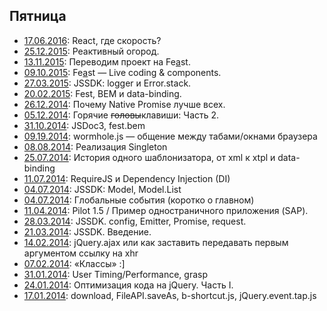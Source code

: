 ## Пятница

 * [17.06.2016](http://rubaxa.github.io/friday/2016-06-17.html): React, где скорость?
 * [25.12.2015](http://rubaxa.github.io/friday/2015-12-25.html): Реактивный огород.
 * [13.11.2015](http://rubaxa.github.io/friday/2015-11-13.html): Переводим проект на Fe<u>a</u>st.
 * [09.10.2015](http://rubaxa.github.io/friday/2015-10-09.html): Fe<u>a</u>st — Live coding & components.
 * [27.03.2015](http://rubaxa.github.io/friday/2015-03-27.html): JSSDK: logger и Error.stack.
 * [20.02.2015](http://rubaxa.github.io/friday/2015-02-20.html): Fest, BEM и data-binding.
 * [26.12.2014](http://rubaxa.github.io/friday/2014-12-26.html): Почему Native Promise лучше всех.
 * [05.12.2014](http://rubaxa.github.io/friday/2014-12-05.html): Горячие <s>головы</s>клавиши: Часть 2.
 * [31.10.2014](http://rubaxa.github.io/friday/2014-10-31.html): JSDoc3, fest.bem
 * [09.19.2014](http://rubaxa.github.io/friday/2014-09-19.html): wormhole.js — общение между табами/окнами браузера
 * [08.08.2014](http://rubaxa.github.io/friday/2014-08-08.html): Реализация Singleton
 * [25.07.2014](http://rubaxa.github.io/friday/2014-07-25.html): История одного шаблонизатора, от xml к xtpl и data-binding
 * [11.07.2014](http://rubaxa.github.io/friday/2014-07-11.html): RequireJS и Dependency Injection (DI)
 * [04.07.2014](http://rubaxa.github.io/friday/2014-07-04-jssdk.html): JSSDK: Model, Model.List
 * [04.07.2014](http://rubaxa.github.io/friday/2014-07-04.html): Глобальные события (коротко о главном)
 * [11.04.2014](http://rubaxa.github.io/friday/2014-04-11.html): Pilot 1.5 / Пример одностраничного приложения (SAP).
 * [28.03.2014](http://rubaxa.github.io/friday/2014-03-28.html): JSSDK. config, Emitter, Promise, request.
 * [21.03.2014](http://rubaxa.github.io/friday/2014-03-21.html): JSSDK. Введение.
 * [14.02.2014](http://rubaxa.github.io/friday/2014-02-14.html): jQuery.ajax или как заставить передавать первым аргументом ссылку на xhr
 * [07.02.2014](http://rubaxa.github.io/friday/2014-02-07.html): «Классы» :]
 * [31.01.2014](http://rubaxa.github.io/friday/2014-01-31.html): User Timing/Performance, grasp
 * [24.01.2014](http://rubaxa.github.io/friday/2014-01-24.html): Оптимизация кода на jQuery. Часть I.
 * [17.01.2014](http://rubaxa.github.io/friday/2014-01-17.html): download, FileAPI.saveAs, b-shortcut.js, jQuery.event.tap.js
